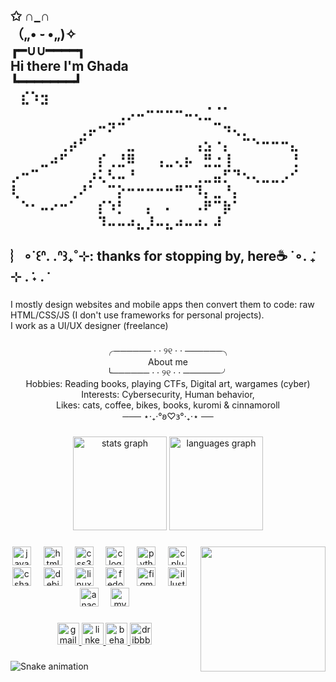 <h2 align="left">✩ ∩_∩<br>（„• ֊ •„)✧<br>┏━∪∪━━━━┓<br>      Hi there I'm Ghada<br>┗━━━━━━━┛<br>                                                ⠀⣎⠱⣲⠀⠀⠀⠀⠀⠀⠀<br>⠀⠀⠀⠀⠀⠀⠀⠀⠀⠀⠀⢀⡠⠤⠒⠒⠒⠒⠤⢄⣈⠈⠁⠀⠀⠀⠀⠀⠀⠀<br>⠀⠀⠀⠀⠀⠀⠀⢀⡤⠒⠝⠉⠀⠀⠀⠀⠀⠀⠀⠀⠀⠉⠲⢄⡀⠀⠀⠀⠀⠀<br>⠀⠀⠀⠀⠀⢀⡴⠋⠀⠀⠀⠀⣀⠀⠀⠀⠀⠀⠀⢠⣢⠐⡄⠀⠉⠑⠒⠒⠒⣄<br>⠀⠀⠀⣀⠴⠋⠀⠀⠀⡎⢀⣘⠿⠀⠀⢠⣀⢄⡦⠀⣛⣐⢸⠀⠀⠀⠀⠀⠀⢘<br>⡠⠒⠉⠀⠀⠀⠀⠀⡰⢅⠣⠤⠘⠀⠀⠀⠀⠀⠀⢀⣀⣤⡋⠙⠢⢄⣀⣀⡠⠊<br>⢇⠀⠀⠀⠀⠀⢀⠜⠁⠀⠉⡕⠒⠒⠒⠒⠒⠛⠉⠹⡄⣀⠘⡄⠀⠀⠀⠀⠀⠀<br>⠀⠑⠂⠤⠔⠒⠁⠀⠀⡎⠱⡃⠀⠀⡄⠀⠄⠀⠀⠠⠟⠉⡷⠁⠀⠀⠀⠀⠀⠀<br>⠀⠀⠀⠀⠀⠀⠀⠀⠀⠹⠤⠤⠴⣄⡸⠤⣄⠴⠤⠴⠄⠼⠀⠀⠀⠀⠀⠀⠀⠀<br><br>︴∘˙꒰ᐢ. .ᐢ꒱₊˚⊹: thanks for stopping by, here☕ ˙∘. ݁₊ ⊹ . ݁˖ . ݁</h2>

###

<p align="left">I mostly design websites and mobile apps then convert them to code: raw HTML/CSS/JS (I don't use frameworks for personal projects).<br>I work as a UI/UX designer (freelance)</p>

###

<p align="center">╭────── · · ୨୧ · · ──────╮<br>                   About me<br>╰────── · · ୨୧ · · ──────╯<br>Hobbies: Reading books, playing CTFs, Digital art, wargames (cyber)<br>Interests: Cybersecurity, Human behavior, <br>Likes: cats, coffee, bikes, books, kuromi & cinnamoroll<br>─── ⋆⋅₊‧°𐐪♡𐑂°‧₊⋅⋆ ──</p>

###

<div align="center">
  <img src="https://github-readme-stats.vercel.app/api?username=gghada&hide_title=false&hide_rank=false&show_icons=true&include_all_commits=true&count_private=true&disable_animations=false&theme=dracula&locale=en&hide_border=false" height="150" alt="stats graph"  />
  <img src="https://github-readme-stats.vercel.app/api/top-langs?username=gghada&locale=en&hide_title=false&layout=compact&card_width=320&langs_count=5&theme=dracula&hide_border=false" height="150" alt="languages graph"  />
</div>

###

<img align="right" height="200" src="https://i.imgflip.com/8ppodv.gif"  />

###

<div align="center">
  <img src="https://cdn.jsdelivr.net/gh/devicons/devicon/icons/javascript/javascript-original.svg" height="30" alt="javascript logo"  />
  <img width="12" />
  <img src="https://cdn.jsdelivr.net/gh/devicons/devicon/icons/html5/html5-original.svg" height="30" alt="html5 logo"  />
  <img width="12" />
  <img src="https://cdn.jsdelivr.net/gh/devicons/devicon/icons/css3/css3-original.svg" height="30" alt="css3 logo"  />
  <img width="12" />
  <img src="https://cdn.jsdelivr.net/gh/devicons/devicon/icons/c/c-original.svg" height="30" alt="c logo"  />
  <img width="12" />
  <img src="https://cdn.jsdelivr.net/gh/devicons/devicon/icons/python/python-original.svg" height="30" alt="python logo"  />
  <img width="12" />
  <img src="https://cdn.jsdelivr.net/gh/devicons/devicon/icons/cplusplus/cplusplus-original.svg" height="30" alt="cplusplus logo"  />
  <img width="12" />
  <img src="https://cdn.jsdelivr.net/gh/devicons/devicon/icons/csharp/csharp-original.svg" height="30" alt="csharp logo"  />
  <img width="12" />
  <img src="https://cdn.jsdelivr.net/gh/devicons/devicon/icons/debian/debian-original.svg" height="30" alt="debian logo"  />
  <img width="12" />
  <img src="https://cdn.jsdelivr.net/gh/devicons/devicon/icons/linux/linux-original.svg" height="30" alt="linux logo"  />
  <img width="12" />
  <img src="https://cdn.jsdelivr.net/gh/devicons/devicon/icons/fedora/fedora-original.svg" height="30" alt="fedora logo"  />
  <img width="12" />
  <img src="https://cdn.jsdelivr.net/gh/devicons/devicon/icons/figma/figma-original.svg" height="30" alt="figma logo"  />
  <img width="12" />
  <img src="https://cdn.jsdelivr.net/gh/devicons/devicon/icons/illustrator/illustrator-plain.svg" height="30" alt="illustrator logo"  />
  <img width="12" />
  <img src="https://cdn.jsdelivr.net/gh/devicons/devicon/icons/anaconda/anaconda-original.svg" height="30" alt="anaconda logo"  />
  <img width="12" />
  <img src="https://cdn.jsdelivr.net/gh/devicons/devicon/icons/mysql/mysql-original.svg" height="30" alt="mysql logo"  />
</div>

###

<div align="center">
  <a href="ghadachannouf@gmail.com" target="_blank">
    <img src="https://img.shields.io/static/v1?message=Gmail&logo=gmail&label=&color=D14836&logoColor=white&labelColor=&style=for-the-badge" height="35" alt="gmail logo"  />
  </a>
  <a href="www.linkedin.com/in/channouf-ghada-4906251ba" target="_blank">
    <img src="https://img.shields.io/static/v1?message=LinkedIn&logo=linkedin&label=&color=0077B5&logoColor=white&labelColor=&style=for-the-badge" height="35" alt="linkedin logo"  />
  </a>
  <a href="https://www.behance.net/channoufghada2002" target="_blank">
    <img src="https://img.shields.io/static/v1?message=Behance&logo=behance&label=&color=1769ff&logoColor=white&labelColor=&style=for-the-badge" height="35" alt="behance logo"  />
  </a>
  <a href="https://dribbble.com/Doudddi" target="_blank">
    <img src="https://img.shields.io/static/v1?message=Dribbble&logo=dribbble&label=&color=EA4C89&logoColor=white&labelColor=&style=for-the-badge" height="35" alt="dribbble logo"  />
  </a>
</div>

###

<img src="https://raw.githubusercontent.com/gghada/gghada/output/snake.svg" alt="Snake animation" />

###

